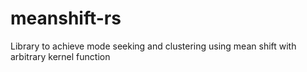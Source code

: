 # meanshift-rs
Library to achieve mode seeking and clustering using mean shift with arbitrary kernel function
